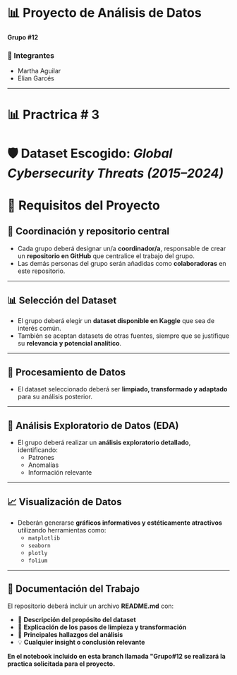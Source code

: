 #  📊 Proyecto de Análisis de Datos 

**Grupo #12**

### 👥 Integrantes  
- Martha Aguilar  
- Elian Garcés  

---

# 📊 Practrica # 3

# 🛡️  Dataset Escogido: *Global Cybersecurity Threats (2015–2024)*  

# 📌 Requisitos del Proyecto

## 👥 Coordinación y repositorio central  
- Cada grupo deberá designar un/a **coordinador/a**, responsable de crear un **repositorio en GitHub** que centralice el trabajo del grupo.  
- Las demás personas del grupo serán añadidas como **colaboradoras** en este repositorio.  

---

## 📊 Selección del Dataset  
- El grupo deberá elegir un **dataset disponible en Kaggle** que sea de interés común.  
- También se aceptan datasets de otras fuentes, siempre que se justifique su **relevancia y potencial analítico**.  

---

## 🧹 Procesamiento de Datos  
- El dataset seleccionado deberá ser **limpiado, transformado y adaptado** para su análisis posterior.  

---

## 🔎 Análisis Exploratorio de Datos (EDA)  
- El grupo deberá realizar un **análisis exploratorio detallado**, identificando:  
  - Patrones  
  - Anomalías  
  - Información relevante  

---

## 📈 Visualización de Datos  
- Deberán generarse **gráficos informativos y estéticamente atractivos** utilizando herramientas como:  
  - `matplotlib`  
  - `seaborn`  
  - `plotly`  
  - `folium`  

---

## 📝 Documentación del Trabajo  
El repositorio deberá incluir un archivo **README.md** con:  

- 📌 **Descripción del propósito del dataset**  
- 🧹 **Explicación de los pasos de limpieza y transformación**  
- 🔎 **Principales hallazgos del análisis**  
- 💡 **Cualquier insight o conclusión relevante**  




**En el notebook incluido en esta branch llamada "Grupo#12 se realizará la practica solicitada para el proyecto.**





